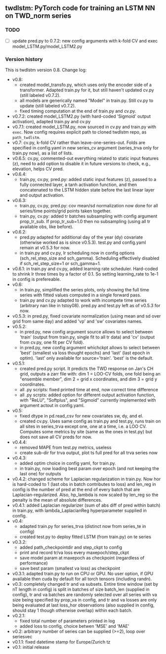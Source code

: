 twdlstm: PyTorch code for training an LSTM NN on TWD_norm series
----------------------------------------------------------------

### TODO
* [ ] update pred.py to 0.7.2: new config arguments with k-fold CV and exec model_LSTM.py/model_LSTM2.py


### Version history

This is twdlstm version 0.8. Change log:
* v0.8:
  - created model_transfo.py, which uses only the encoder side of a transformer. Adapted train.py for it, but still haven't updated cv.py (still labeled v0.7.2).
  - all models are generically named "Model" in train.py. Still cv.py to update (still labeled v0.7.2).
  - fixed timing computation at the end of train.py and cv.py.
* v0.7.2: created model_LSTM2.py (with hard-coded 'Sigmoid' output activation), adapted train.py and cv.py
* v0.7.1: created model_LSTM.py, now sourced in cv.py and train.py with `exec`. Now config requires explicit path to cloned twdlstm repo, as `path_twdlstm`.
* v0.7: cv.py, k-fold CV rather than leave-one-series-out. Folds are specified in config.yaml in new series_cv argument (series_trva only for train.py now), as a list of lists.
* v0.6.5: cv.py, commented-out everything related to static input features (z), need to add option to disable it in future versions to check, e.g., elevation, helps CV pred.
* v0.6.4:
  - train.py, cv.py, pred.py: added static input features (z), passed to a fully connected layer, a tanh activation function, and then concatenated to the LSTM hidden state before the last linear layer and output activation.
* v0.6.3:
  - train.py, cv.py, pred.py: cov mean/sd normalization now done for all series/time points/grid points taken together.
  - train.py, cv.py: added tr batches subsampling with config argument prop_tr_sub. If prop_tr_sub=1.0 then no subsampling (using all tr available obs, like before).
* v0.6.2:
  - pred.py adapted for additional day of the year (dy) covariate (otherwise worked as is since v0.5.3). test.py and config.yaml remain at v0.5.3 for now.
  - in train.py and cv.py, lr scheduling now in config options (sch_rel_step_size and sch_gamma). Scheduling effectively disabled if sch_rel_step_size=1 or sch_gamma=1.
* v0.6.1: in train.py and cv.py, added learning rate scheduler. Hard-coded to shrink lr three times by a factor of 0.1. So setting learning_rate to 1e-1 in config is prefereable.
* v0.6:
  - in train.py, simplified the series plots, only showing the full time series with fitted values computed in a single forward pass.
  - train.py and cv.py adapted to work with incompete time series (arbitrary nan like in tstoy08). pred.py and test.py left as of v0.5.3 for now.
* v0.5.3: in pred.py, fixed covariate normalization (using mean and sd over grid from same day) and added 'vp' and 'sw' covariates names.
* v0.5.2:
  - in pred.py, new config argument source allows to select between 'train' (output from train.py, single fit to all tr data) and 'cv' (output from cv.py, one fit per CV fold).
  - in pred.py, new config argument whichckpt allows to select between 'best' (smallest va loss thought epochs) and 'last' (last epoch in optim). 'last' only available for source='train'. 'best' is the default. 
* v0.5.1:
  - created pred.py script. It predicts the TWD response on Jan's CH grid, outputs a zarr file with: dim 1 = LOO-CV folds, one fold being an "ensemble member", dim 2 = grid x coordinates, and dim 3 = grid y coordinates.
  - all .py scripts: fixed printed time at end, now correct time difference
  - all .py scrpts: added option for different output activation function, with "ReLU", "Softplus", and "Sigmoid" currently implemented with argument actout in config.yaml.
* v0.5:
  - fixed dtype in pd.read_csv for new covariates sw, dy, and el.
  - created cv.py. Uses same config as train.py and test.py, runs train on all sites in series_trva except one, one at a time, i.e. a LOO CV. Computes some metrics by site (same as the ones in test.py) but does not save all CV preds for now.
* v0.4.4:
  - removed MAPE from test.py metrics, useless
  - create sub-dir for trva output, plot ts full pred for all trva series now
* v0.4.3:
  - added optim choice in config yaml, for train.py.
  - in train.py, now loading best param over epoch (and not keeping the last one) for outputs
* v0.4.2: changed scheme for Laplacian regularization in train.py. Now hor is hard-coded to 1 (last obs in batch contributes to loss) and len_reg in config is the number of pred at the end of every batch that are Laplacian-regularized. Also, hp_lambda is now scaled by len_reg so the penalty is the mean of absolute differences.
* v0.4.1: added Laplacian regularizer (sum of abs diff of pred within batch) in train.py, with lambda_LaplacianReg hyperparameter supplied in config.
* v0.4:
  - adapted train.py for series_trva (distinct now from series_te in config)
  - created test.py to deploy fitted LSTM (from train.py) on te series
* v0.3.2:
  - added path_checkpointdir and step_ckpt to config
  - print and record tr/va loss every maxepoch/step_ckpt
  - save model param at maxepoch as checkpoint (regardless of performance)
  - save best param (smallest va loss) as checkpoint
* v0.3.1: adapted train.py to run on CPU or GPU. No user option, if GPU available then cuda by default for all torch tensors (including randn).
* v0.3: completely changed tr and va subsets. Entire time window (set by nT length in config) is split in batches of size batch_len (supplied in config), tr and va batches are randomly selected over all series with va size being specified by prop_va in config, and tr and va losses are only being evaluated at last loss_hor observations (also supplied in config, should stay 1 though otherwise overlap) within each batch.
* v0.2.1:
  - fixed total number of parameters printed in log
  - added loss to config, choice betwen 'MSE' and 'MAE'
* v0.2: arbitrary number of series can be supplied (>=2), loop over seriesvec
* v0.1.1: fixed datetime stamp for Europe/Zurich tz
* v0.1: initial release
